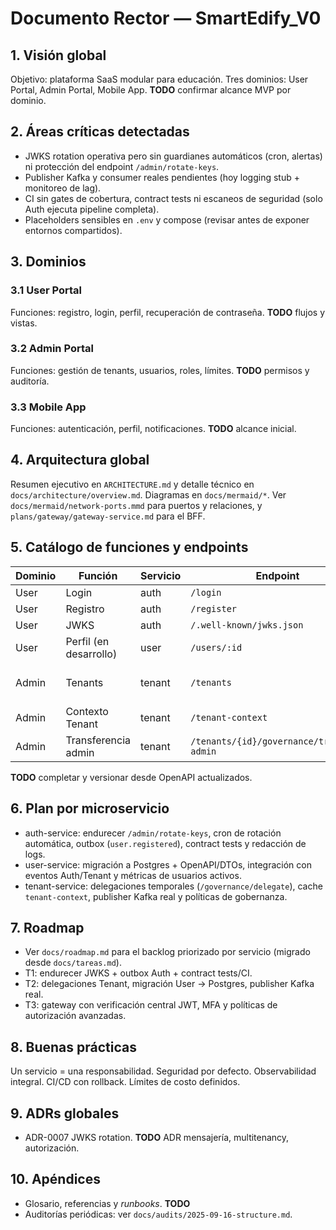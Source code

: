 # Documento Rector — SmartEdify_V0

## 1. Visión global
Objetivo: plataforma SaaS modular para educación. Tres dominios: User Portal, Admin Portal, Mobile App. **TODO** confirmar alcance MVP por dominio.

## 2. Áreas críticas detectadas
- JWKS rotation operativa pero sin guardianes automáticos (cron, alertas) ni protección del endpoint `/admin/rotate-keys`.
- Publisher Kafka y consumer reales pendientes (hoy logging stub + monitoreo de lag).
- CI sin gates de cobertura, contract tests ni escaneos de seguridad (solo Auth ejecuta pipeline completa).
- Placeholders sensibles en `.env` y compose (revisar antes de exponer entornos compartidos).

## 3. Dominios
### 3.1 User Portal
Funciones: registro, login, perfil, recuperación de contraseña. **TODO** flujos y vistas.

### 3.2 Admin Portal
Funciones: gestión de tenants, usuarios, roles, límites. **TODO** permisos y auditoría.

### 3.3 Mobile App
Funciones: autenticación, perfil, notificaciones. **TODO** alcance inicial.

## 4. Arquitectura global
Resumen ejecutivo en `ARCHITECTURE.md` y detalle técnico en `docs/architecture/overview.md`. Diagramas en `docs/mermaid/*`.
Ver `docs/mermaid/network-ports.mmd` para puertos y relaciones, y `plans/gateway/gateway-service.md` para el BFF.

## 5. Catálogo de funciones y endpoints
| Dominio | Función | Servicio | Endpoint | Método | Auth |
|---|---|---|---|---|---|
| User | Login | auth | `/login` | POST | público |
| User | Registro | auth | `/register` | POST | público |
| User | JWKS | auth | `/.well-known/jwks.json` | GET | público |
| User | Perfil (en desarrollo) | user | `/users/:id` | GET | bearer |
| Admin | Tenants | tenant | `/tenants` | POST | bearer (rol admin) |
| Admin | Contexto Tenant | tenant | `/tenant-context` | GET | bearer |
| Admin | Transferencia admin | tenant | `/tenants/{id}/governance/transfer-admin` | POST | bearer |
**TODO** completar y versionar desde OpenAPI actualizados.

## 6. Plan por microservicio
- auth-service: endurecer `/admin/rotate-keys`, cron de rotación automática, outbox (`user.registered`), contract tests y redacción de logs.
- user-service: migración a Postgres + OpenAPI/DTOs, integración con eventos Auth/Tenant y métricas de usuarios activos.
- tenant-service: delegaciones temporales (`/governance/delegate`), cache `tenant-context`, publisher Kafka real y políticas de gobernanza.

## 7. Roadmap
- Ver `docs/roadmap.md` para el backlog priorizado por servicio (migrado desde `docs/tareas.md`).
- T1: endurecer JWKS + outbox Auth + contract tests/CI.
- T2: delegaciones Tenant, migración User → Postgres, publisher Kafka real.
- T3: gateway con verificación central JWT, MFA y políticas de autorización avanzadas.

## 8. Buenas prácticas
Un servicio = una responsabilidad. Seguridad por defecto. Observabilidad integral. CI/CD con rollback. Límites de costo definidos.

## 9. ADRs globales
- ADR-0007 JWKS rotation. **TODO** ADR mensajería, multitenancy, autorización.

## 10. Apéndices
- Glosario, referencias y *runbooks*. **TODO**
- Auditorías periódicas: ver `docs/audits/2025-09-16-structure.md`.
